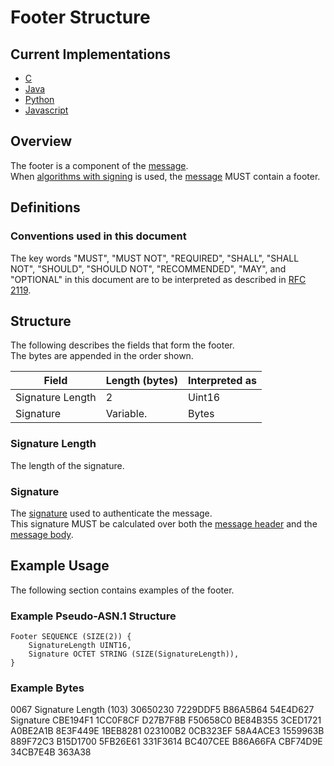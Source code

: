 # Footer Structure

## Current Implementations

- [C](https://github.com/awslabs/aws-encryption-sdk-c/blob/master/source/session_encrypt.c) 
- [Java](https://github.com/aws/aws-encryption-sdk-java/blob/master/src/main/java/com/amazonaws/encryptionsdk/model/CiphertextFooters.java)
- [Python](https://github.com/aws/aws-encryption-sdk-python/blob/master/src/aws_encryption_sdk/internal/structures.py)
- [Javascript](https://github.com/awslabs/aws-encryption-sdk-javascript/blob/24fbfa0f9ace67a0185f62cf9851371a992f407a/modules/serialize/src/signature_info.ts)

## Overview

The footer is a component of the [message](#message.md).  
When [algorithms with signing](#algorithm-suites.md#ecdsa) is used, the [message](#message.md) MUST contain a footer.  

## Definitions

### Conventions used in this document

The key words "MUST", "MUST NOT", "REQUIRED", "SHALL", "SHALL NOT", "SHOULD", "SHOULD NOT", "RECOMMENDED", "MAY", and "OPTIONAL" 
in this document are to be interpreted as described in [RFC 2119](https://tools.ietf.org/html/rfc2119).


## Structure

The following describes the fields that form the footer.  
The bytes are appended in the order shown.  

Field            | Length (bytes) | Interpreted as
---------------- | -------------- | --------------
Signature Length | 2              | Uint16
Signature        | Variable.      | Bytes
         

### Signature Length

The length of the signature.  

### Signature

The [signature](#algorithm-suite.md#ecdsa) used to authenticate the message.  
This signature MUST be calculated over both the [message header](#message-header.md) and the [message body](#message-body.md).

## Example Usage

The following section contains examples of the footer.

### Example Pseudo-ASN.1 Structure

``` DEFINITIONS ::= BEGIN 
Footer SEQUENCE (SIZE(2)) { 
    SignatureLength UINT16, 
    Signature OCTET STRING (SIZE(SignatureLength)),
}
```

### Example Bytes 

0067                                     Signature Length (103)
30650230 7229DDF5 B86A5B64 54E4D627      Signature
CBE194F1 1CC0F8CF D27B7F8B F50658C0
BE84B355 3CED1721 A0BE2A1B 8E3F449E
1BEB8281 023100B2 0CB323EF 58A4ACE3
1559963B 889F72C3 B15D1700 5FB26E61
331F3614 BC407CEE B86A66FA CBF74D9E
34CB7E4B 363A38
```
